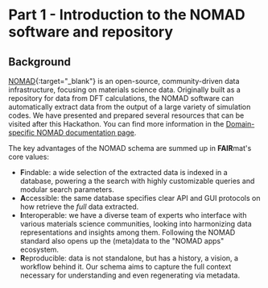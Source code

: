 # Part 1 - Introduction to the NOMAD software and repository

## Background

[NOMAD](https://nomad-lab.eu/nomad-lab/){:target="_blank"} is an open-source, community-driven data infrastructure, focusing on materials science data. Originally built as a repository for data from DFT calculations, the NOMAD software can automatically extract data from the output of a large variety of simulation codes. We have presented and prepared several resources that can be visited after this Hackathon. You can find more information in the [Domain-specific NOMAD documentation page](https://nomad-lab.eu/prod/v1/staging/docs/examples/overview.html).

The key advantages of the NOMAD schema are summed up in **FAIR**mat's core values:

- **F**indable: a wide selection of the extracted data is indexed in a database, powering a the search with highly customizable queries and modular search parameters.
- **A**ccessible: the same database specifies clear API and GUI protocols on how retrieve the _full_ data extracted.
- **I**nteroperable: we have a diverse team of experts who interface with various materials science communities, looking into harmonizing data representations and insights among them. Following the NOMAD standard also opens up the (meta)data to the "NOMAD apps" ecosystem. <!-- Repeated in Parsers intro -->
- **R**eproducible: data is not standalone, but has a history, a vision, a workflow behind it. Our schema aims to capture the full context necessary for understanding and even regenerating via metadata.
